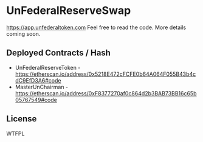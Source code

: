 # UnFederalReserveSwap

https://app.unfederaltoken.com Feel free to read the code. More details coming soon.

## Deployed Contracts / Hash

- UnFederalReserveToken - https://etherscan.io/address/0x5218E472cFCFE0b64A064F055B43b4cdC9EfD3A6#code
- MasterUnChairman - https://etherscan.io/address/0xF8377270af0c864d2b3BAB73BB16c65b05767549#code
## License

WTFPL
